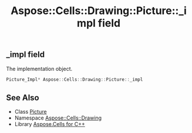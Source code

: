 ﻿---
title: Aspose::Cells::Drawing::Picture::_impl field
linktitle: _impl
second_title: Aspose.Cells for C++ API Reference
description: 'Aspose::Cells::Drawing::Picture::_impl field. The implementation object in C++.'
type: docs
weight: 3700
url: /cpp/aspose.cells.drawing/picture/_impl/
---
## _impl field


The implementation object.

```cpp
Picture_Impl* Aspose::Cells::Drawing::Picture::_impl
```

## See Also

* Class [Picture](../)
* Namespace [Aspose::Cells::Drawing](../../)
* Library [Aspose.Cells for C++](../../../)
